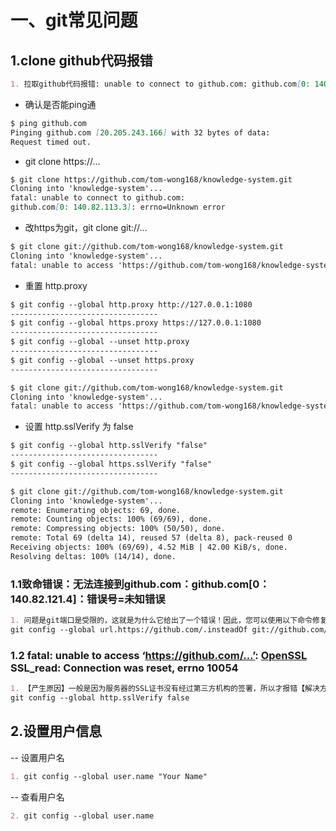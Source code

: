 # 一、git常见问题

## 1.clone github代码报错

~~~markdown
1. 拉取github代码报错: unable to connect to github.com: github.com[0: 140.82.113.3]: errno=Unknown error
~~~

- 确认是否能ping通

~~~markdown
$ ping github.com
Pinging github.com [20.205.243.166] with 32 bytes of data:
Request timed out.

~~~

-  git clone https://…

~~~markdown
$ git clone https://github.com/tom-wong168/knowledge-system.git
Cloning into 'knowledge-system'...
fatal: unable to connect to github.com:
github.com[0: 140.82.113.3]: errno=Unknown error

~~~

- 改https为git，git clone git://…

~~~markdown
$ git clone git://github.com/tom-wong168/knowledge-system.git
Cloning into 'knowledge-system'...
fatal: unable to access 'https://github.com/tom-wong168/knowledge-system.git/': Failed to connect to github.com port 443 after 21069 ms: Couldn't connect to server

~~~

- 重置 http.proxy

~~~markdown
$ git config --global http.proxy http://127.0.0.1:1080
---------------------------------
$ git config --global https.proxy https://127.0.0.1:1080
---------------------------------
$ git config --global --unset http.proxy
---------------------------------
$ git config --global --unset https.proxy
---------------------------------

~~~

~~~markdown
$ git clone git://github.com/tom-wong168/knowledge-system.git
Cloning into 'knowledge-system'...
fatal: unable to access 'https://github.com/tom-wong168/knowledge-system.git/': Failed to connect to github.com port 443 after 21071 ms: Couldn't connect to server
~~~

- 设置 http.sslVerify 为 false

~~~markdown
$ git config --global http.sslVerify "false"
---------------------------------
$ git config --global https.sslVerify "false"
---------------------------------
~~~

~~~markdown
$ git clone git://github.com/tom-wong168/knowledge-system.git
Cloning into 'knowledge-system'...
remote: Enumerating objects: 69, done.
remote: Counting objects: 100% (69/69), done.
remote: Compressing objects: 100% (50/50), done.
remote: Total 69 (delta 14), reused 57 (delta 8), pack-reused 0
Receiving objects: 100% (69/69), 4.52 MiB | 42.00 KiB/s, done.
Resolving deltas: 100% (14/14), done.

~~~

### 1.1致命错误：无法连接到github.com：github.com[0：140.82.121.4]：错误号=未知错误

~~~markdown
1. 问题是git端口是受限的，这就是为什么它给出了一个错误！因此，您可以使用以下命令修复它：
git config --global url.https://github.com/.insteadOf git://github.com/
~~~

### 1.2 fatal: unable to access ‘https://github.com/…’: [OpenSSL](https://so.csdn.net/so/search?q=OpenSSL&spm=1001.2101.3001.7020) SSL_read: Connection was reset, errno 10054

~~~markdown
1. 【产生原因】一般是因为服务器的SSL证书没有经过第三方机构的签署，所以才报错【解决方式】解除ssl验证后，再次git即可
git config --global http.sslVerify false
~~~



## 2.设置用户信息

-- 设置用户名

~~~markdown
1. git config --global user.name "Your Name"
~~~

-- 查看用户名

~~~markdown
2. git config --global user.name 
~~~

